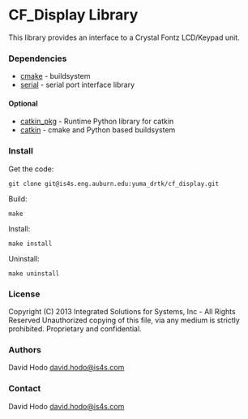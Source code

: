 # CF_Display Library

This library provides an interface to a Crystal Fontz LCD/Keypad unit.

### Dependencies

 * [cmake](http://www.cmake.org) - buildsystem
 * [serial](http://williamjwoodall.com/serial/) - serial port interface library

#### Optional

 * [catkin_pkg](http://pypi.python.org/pypi/catkin_pkg/) - Runtime Python library for catkin
 * [catkin](http://www.ros.org/wiki/catkin) - cmake and Python based buildsystem


### Install

Get the code:

    git clone git@is4s.eng.auburn.edu:yuma_drtk/cf_display.git

Build:

    make

Install:

    make install

Uninstall:

    make uninstall

### License

Copyright (C) 2013 Integrated Solutions for Systems, Inc - All Rights Reserved
Unauthorized copying of this file, via any medium is strictly prohibited.
Proprietary and confidential.

### Authors

David Hodo <david.hodo@is4s.com>

### Contact

David Hodo <david.hodo@is4s.com>
